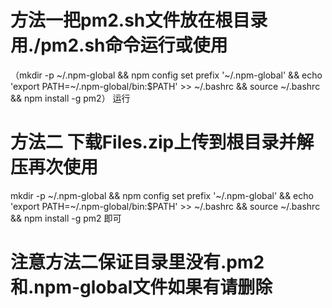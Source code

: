 # 方法一把pm2.sh文件放在根目录用./pm2.sh命令运行或使用
（mkdir -p ~/.npm-global && npm config set prefix '~/.npm-global' && echo 'export PATH=~/.npm-global/bin:$PATH' >> ~/.bashrc && source ~/.bashrc && npm install -g pm2）  运行
# 方法二 下载Files.zip上传到根目录并解压再次使用
mkdir -p ~/.npm-global && npm config set prefix '~/.npm-global' && echo 'export PATH=~/.npm-global/bin:$PATH' >> ~/.bashrc && source ~/.bashrc && npm install -g pm2 即可
# 注意方法二保证目录里没有.pm2和.npm-global文件如果有请删除
